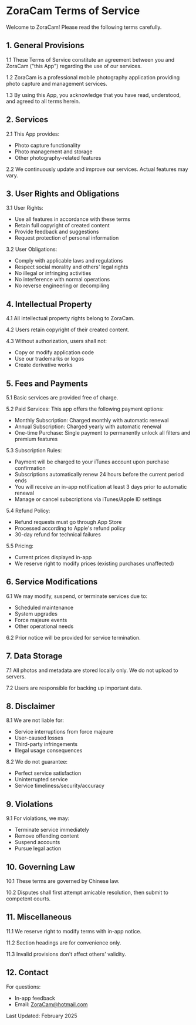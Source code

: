 # ZoraCam Terms of Service

Welcome to ZoraCam! Please read the following terms carefully.

## 1. General Provisions

1.1 These Terms of Service constitute an agreement between you and ZoraCam ("this App") regarding the use of our services.

1.2 ZoraCam is a professional mobile photography application providing photo capture and management services.

1.3 By using this App, you acknowledge that you have read, understood, and agreed to all terms herein.

## 2. Services

2.1 This App provides:
- Photo capture functionality
- Photo management and storage
- Other photography-related features

2.2 We continuously update and improve our services. Actual features may vary.

## 3. User Rights and Obligations

3.1 User Rights:
- Use all features in accordance with these terms
- Retain full copyright of created content
- Provide feedback and suggestions
- Request protection of personal information

3.2 User Obligations:
- Comply with applicable laws and regulations
- Respect social morality and others' legal rights
- No illegal or infringing activities
- No interference with normal operations
- No reverse engineering or decompiling

## 4. Intellectual Property

4.1 All intellectual property rights belong to ZoraCam.

4.2 Users retain copyright of their created content.

4.3 Without authorization, users shall not:
- Copy or modify application code
- Use our trademarks or logos
- Create derivative works

## 5. Fees and Payments

5.1 Basic services are provided free of charge.

5.2 Paid Services: This app offers the following payment options:
- Monthly Subscription: Charged monthly with automatic renewal
- Annual Subscription: Charged yearly with automatic renewal
- One-time Purchase: Single payment to permanently unlock all filters and premium features

5.3 Subscription Rules:
- Payment will be charged to your iTunes account upon purchase confirmation
- Subscriptions automatically renew 24 hours before the current period ends
- You will receive an in-app notification at least 3 days prior to automatic renewal
- Manage or cancel subscriptions via iTunes/Apple ID settings

5.4 Refund Policy:
- Refund requests must go through App Store
- Processed according to Apple's refund policy
- 30-day refund for technical failures

5.5 Pricing:
- Current prices displayed in-app
- We reserve right to modify prices (existing purchases unaffected)

## 6. Service Modifications

6.1 We may modify, suspend, or terminate services due to:
- Scheduled maintenance
- System upgrades
- Force majeure events
- Other operational needs

6.2 Prior notice will be provided for service termination.

## 7. Data Storage

7.1 All photos and metadata are stored locally only. We do not upload to servers.

7.2 Users are responsible for backing up important data.

## 8. Disclaimer

8.1 We are not liable for:
- Service interruptions from force majeure
- User-caused losses
- Third-party infringements
- Illegal usage consequences

8.2 We do not guarantee:
- Perfect service satisfaction
- Uninterrupted service
- Service timeliness/security/accuracy

## 9. Violations

9.1 For violations, we may:
- Terminate service immediately
- Remove offending content
- Suspend accounts
- Pursue legal action

## 10. Governing Law

10.1 These terms are governed by Chinese law.

10.2 Disputes shall first attempt amicable resolution, then submit to competent courts.

## 11. Miscellaneous

11.1 We reserve right to modify terms with in-app notice.

11.2 Section headings are for convenience only.

11.3 Invalid provisions don't affect others' validity.

## 12. Contact

For questions:
- In-app feedback
- Email: ZoraCam@hotmail.com

Last Updated: February 2025
